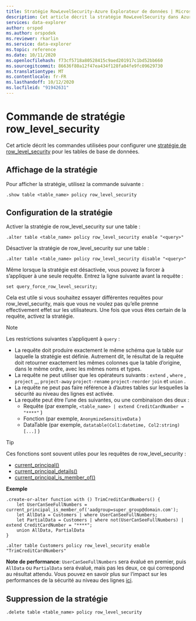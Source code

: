 ```yaml
---
title: Stratégie RowLevelSecurity-Azure Explorateur de données | Microsoft Docs
description: Cet article décrit la stratégie RowLevelSecurity dans Azure Explorateur de données.
services: data-explorer
author: orspod
ms.author: orspodek
ms.reviewer: rkarlin
ms.service: data-explorer
ms.topic: reference
ms.date: 10/11/2020
ms.openlocfilehash: f73cf5718a80528415c9aed201917c1bd52bb660
ms.sourcegitcommit: 86636f80a12f47ea434f128fa04fe9fc09629730
ms.translationtype: MT
ms.contentlocale: fr-FR
ms.lasthandoff: 10/12/2020
ms.locfileid: "91942631"
---
```

# <a name="row_level_security-policy-command"></a>Commande de stratégie row_level_security

Cet article décrit les commandes utilisées pour configurer une [stratégie de row_level_security](rowlevelsecuritypolicy.md) pour les tables de base de données.

## <a name="displaying-the-policy"></a>Affichage de la stratégie

Pour afficher la stratégie, utilisez la commande suivante :

```kusto
.show table <table_name> policy row_level_security
```

## <a name="configuring-the-policy"></a>Configuration de la stratégie

Activer la stratégie de row_level_security sur une table :

```kusto
.alter table <table_name> policy row_level_security enable "<query>"
```

Désactiver la stratégie de row_level_security sur une table :

```kusto
.alter table <table_name> policy row_level_security disable "<query>"
```

Même lorsque la stratégie est désactivée, vous pouvez la forcer à s’appliquer à une seule requête. Entrez la ligne suivante avant la requête :

`set query_force_row_level_security;`

Cela est utile si vous souhaitez essayer différentes requêtes pour row_level_security, mais que vous ne voulez pas qu’elle prenne effectivement effet sur les utilisateurs. Une fois que vous êtes certain de la requête, activez la stratégie.

> [!NOTE]
> Les restrictions suivantes s’appliquent à `query` :
>
> * La requête doit produire exactement le même schéma que la table sur laquelle la stratégie est définie. Autrement dit, le résultat de la requête doit retourner exactement les mêmes colonnes que la table d’origine, dans le même ordre, avec les mêmes noms et types.
> * La requête ne peut utiliser que les opérateurs suivants : `extend` , `where` , `project` ,,, `project-away` `project-rename` `project-reorder` `join` et `union` .
> * La requête ne peut pas faire référence à d’autres tables sur lesquelles la sécurité au niveau des lignes est activée.
> * La requête peut être l’une des suivantes, ou une combinaison des deux :
>    * Requête (par exemple, `<table_name> | extend CreditCardNumber = "****"` )
>    * Fonction (par exemple, `AnonymizeSensitiveData` )
>    * DataTable (par exemple, `datatable(Col1:datetime, Col2:string) [...]` )

> [!TIP]
> Ces fonctions sont souvent utiles pour les requêtes de row_level_security :
> * [current_principal()](../query/current-principalfunction.md)
> * [current_principal_details()](../query/current-principal-detailsfunction.md)
> * [current_principal_is_member_of()](../query/current-principal-ismemberoffunction.md)

**Exemple**

```kusto
.create-or-alter function with () TrimCreditCardNumbers() {
    let UserCanSeeFullNumbers = current_principal_is_member_of('aadgroup=super_group@domain.com');
    let AllData = Customers | where UserCanSeeFullNumbers;
    let PartialData = Customers | where not(UserCanSeeFullNumbers) | extend CreditCardNumber = "****";
    union AllData, PartialData
}

.alter table Customers policy row_level_security enable "TrimCreditCardNumbers"
```

**Note de performance**: `UserCanSeeFullNumbers` sera évalué en premier, puis `AllData` ou `PartialData` sera évalué, mais pas les deux, ce qui correspond au résultat attendu.
Vous pouvez en savoir plus sur l’impact sur les performances de la sécurité au niveau des lignes [ici](rowlevelsecuritypolicy.md#performance-impact-on-queries).

## <a name="deleting-the-policy"></a>Suppression de la stratégie

```kusto
.delete table <table_name> policy row_level_security
```
